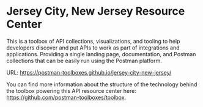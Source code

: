 # Jersey City, New Jersey Resource Center
This is a toolbox of API collections, visualizations, and tooling to help developers discover and put APIs to work as part of integrations and applications. Providing a single landing page, documentation, and Postman collections that can be easily run using the Postman platform.

URL: https://postman-toolboxes.github.io/jersey-city-new-jersey/

You can find more information about the structure of the technology behind the toolbox powering this API resource center here: https://github.com/postman-toolboxes/toolbox.

